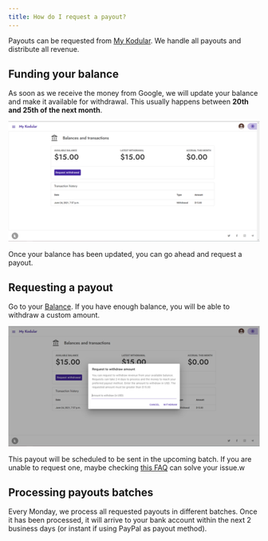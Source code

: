 ```yaml
---
title: How do I request a payout?
---
```


Payouts can be requested from [My Kodular](https://my.kodular.io/payments). We handle all payouts and distribute all
revenue.

## Funding your balance

As soon as we receive the money from Google, we will update your balance and make it available for withdrawal. This
usually happens between **20th and 25th of the next month**.

![Balance](/assets/images/support/adm/balance.png)

Once your balance has been updated, you can go ahead and request a payout.

## Requesting a payout

Go to your [Balance](https://my.kodular.io/payments/balance). If you have enough balance, you will be able to withdraw a
custom amount.

![Balance](/assets/images/support/adm/withdraw.png)

This payout will be scheduled to be sent in the upcoming batch. If you are unable to request one, maybe checking
[this FAQ](payouts-requirements) can solve your issue.w

## Processing payouts batches

Every Monday, we process all requested payouts in different batches. Once it has been processed, it will arrive to your
bank account within the next 2 business days (or instant if using PayPal as payout method). 

